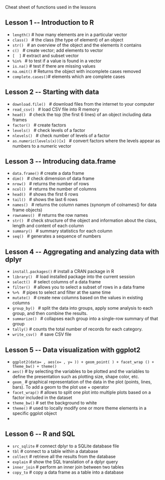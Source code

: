 Cheat sheet of functions used in the lessons


## Lesson 1 -- Introduction to R

  * `length()`  # how many elements are in a particular vector
  * `class() `  # the class (the type of element) of an object
  * `str() `    # an overview of the object and the elements it contains
  * `c() `      # create vector; add elements to vector
  * ` [  ] `    # extract and subset vector
  * `%in% `     # to test if a value is found in a vector
  * `is.na()`   # test if there are missing values
  * `na.omit()` # Returns the object with incomplete cases removed
  * `complete.cases()`# elements which are complete cases

## Lesson 2 -- Starting with data

  * `download.file() `          # download files from the internet to your computer
  * `read_csv() `               # load CSV file into R memory
  * `head() `                   # check the top (the first 6 lines) of an object including data frames
  * `factor() `                 # create factors
  * `levels() `                 # check levels of a factor
  * `nlevels() `                # check number of levels of a factor
  * `as.numeric(levels(x))[x] ` # convert factors where the levels appear as numbers  to a numeric vector

## Lesson 3 -- Introducing data.frame

  * `data.frame()`  # create a data frame
  * `dim() `        # check dimension of data frame
  * `nrow() `       # returns the number of rows
  * `ncol() `       # returns the number of  columns
  * `head() `       # shows the first 6 rows
  * `tail() `       # shows the last 6 rows
  * `names() `      # returns the column names (synonym of colnames() for data frame objects)
  * `rownames() `   # returns the row names
  * `str() `        # check structure of the object and information about the class, length and content of each column
  * `summary() `    # summary statistics for each column
  * `seq() `        # generates a sequence of numbers

## Lesson 4 -- Aggregating and analyzing data with dplyr

  * `install.packages()` # install a CRAN package in R
  * `library() `         # load installed package into the current session
  * `select() `          # select columns of a data frame
  * `filter() `          # allows you to select a subset of rows in a data frame
  * `%>% `               # pipes to select and filter at the same time
  * `mutate() `          # create new columns based on the values in existing columns
  * `group_by() `        # split the data into groups, apply some analysis to each group, and then combine the results.
  * `summarize() `       # collapses each group into a single-row summary of that group
  * `tally()`            # counts the total number of records for each category.
  * `write_csv() `       # save CSV file

## Lesson 5 -- Data visualization with ggplot2

  * `ggplot2(data= , aes(x= , y= )) + geom_point( ) + facet_wrap () +
    theme_bw() + theme() `
  * `aes()` # by selecting the variables to be plotted and the variables to
    define the presentation such as plotting size, shape color, etc.
  * `geom_` # graphical representation of the data in the plot (points, lines, bars). To add a geom to the plot use + operator
  * `facet_wrap()` # allows to split one plot into multiple plots based on a factor included in the dataset
  * `theme_bw()`   # set the background to white
  * `theme()`      # used to locally modify one or more theme elements in a specific ggplot object
  *
## Lesson 6 -- R and SQL

  * `src_sqlite`  # connect dplyr to a SQLite database file
  * `tbl`         # connect to a table within a database
  * `collect`     # retrieve all the results from the database
  * `explain`     # show the SQL translation of a dplyr query
  * `inner_join`  # perform an inner join between two tables
  * `copy_to`     # copy a data frame as a table into a database
